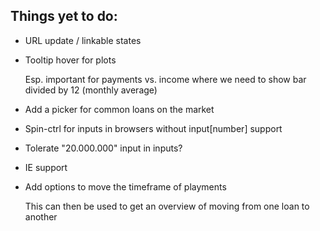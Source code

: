 ## Things yet to do:

* URL update / linkable states

* Tooltip hover for plots

  Esp. important for payments vs. income where we need to
  show bar divided by 12 (monthly average)

* Add a picker for common loans on the market

* Spin-ctrl for inputs in browsers without input[number] support

* Tolerate "20.000.000" input in inputs?

* IE support

* Add options to move the timeframe of playments

  This can then be used to get an overview of moving
  from one loan to another
